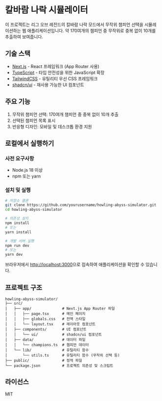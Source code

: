 # 칼바람 나락 시뮬레이터

이 프로젝트는 리그 오브 레전드의 칼바람 나락 모드에서 무작위 챔피언 선택을 시뮬레이션하는 웹 애플리케이션입니다. 약 170여개의 챔피언 중 무작위로 중복 없이 10개를 추출하여 보여줍니다.

## 기술 스택

- [Next.js](https://nextjs.org/) - React 프레임워크 (App Router 사용)
- [TypeScript](https://www.typescriptlang.org/) - 타입 안전성을 위한 JavaScript 확장
- [TailwindCSS](https://tailwindcss.com/) - 유틸리티 우선 CSS 프레임워크
- [shadcn/ui](https://ui.shadcn.com/) - 재사용 가능한 UI 컴포넌트

## 주요 기능

1. 무작위 챔피언 선택: 170여개 챔피언 중 중복 없이 10개 추출
2. 선택된 챔피언 목록 표시
3. 반응형 디자인: 모바일 및 데스크톱 환경 지원

## 로컬에서 실행하기

### 사전 요구사항

- Node.js 18 이상
- npm 또는 yarn

### 설치 및 실행

```bash
# 저장소 클론
git clone https://github.com/yourusername/howling-abyss-simulator.git
cd howling-abyss-simulator

# 의존성 설치
npm install
# 또는
yarn install

# 개발 서버 실행
npm run dev
# 또는
yarn dev
```

브라우저에서 [http://localhost:3000](http://localhost:3000)으로 접속하여 애플리케이션을 확인할 수 있습니다.

## 프로젝트 구조

```
howling-abyss-simulator/
├── src/
│   ├── app/              # Next.js App Router 파일
│   │   ├── page.tsx      # 메인 페이지
│   │   ├── globals.css   # 전역 스타일
│   │   └── layout.tsx    # 레이아웃 컴포넌트
│   ├── components/       # UI 컴포넌트
│   │   └── ui/           # shadcn/ui 컴포넌트
│   ├── data/             # 데이터 파일
│   │   └── champions.ts  # 챔피언 데이터
│   └── lib/              # 유틸리티 함수
│       └── utils.ts      # 유틸리티 함수 (무작위 선택 등)
├── public/               # 정적 파일
└── package.json          # 프로젝트 의존성 및 스크립트
```

## 라이선스

MIT
